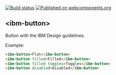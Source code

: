 [![Build status](https://travis-ci.org/IBMResearch/ibm-button.svg?branch=master)](https://travis-ci.org/IBMResearch/ibm-button)
[![Published on webcomponents.org](https://img.shields.io/badge/webcomponents.org-published-blue.svg)](https://www.webcomponents.org/element/IBMResearch/ibm-button)

## \<ibm-button\>

Button with the IBM Design guidelines.

Example:
<!---
```
<custom-element-demo>
  <template>
    <script src="../webcomponentsjs/webcomponents-lite.js"></script>
    <link rel="import" href="ibm-button.html">
    <next-code-block></next-code-block>
  </template>
</custom-element-demo>
```
-->
```html
<ibm-button>Flat</ibm-button>
<ibm-button filled>Filled</ibm-button>
<ibm-button filled toggles>Toggles</ibm-button>
<ibm-button disabled>Disabled</ibm-button>
```
